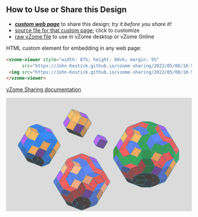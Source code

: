 
## How to Use or Share this Design

 - [***custom web page***][post] to share this design; *try it before you share it!*
 - [source file for that custom page][source]; click to customize
 - [raw vZome file][raw] to use in vZome desktop or vZome Online
 
 HTML custom element for embedding in any web page:
 ```html
<vzome-viewer style="width: 87%; height: 60vh; margin: 5%"
       src="https://John-Kostick.github.io/vzome-sharing/2022/05/08/10-54-27-5-cube-zones-2/5-cube-zones-2.vZome" >
  <img src="https://John-Kostick.github.io/vzome-sharing/2022/05/08/10-54-27-5-cube-zones-2/5-cube-zones-2.png" />
</vzome-viewer>
 ```

[vZome Sharing documentation](https://vzome.github.io/vzome/sharing.html#how-it-works)

![Image](<5-cube-zones-2.png>)


[post]: <https://John-Kostick.github.io/vzome-sharing/2022/05/08/5-cube-zones-2-10-54-27.html>
[source]: <https://github.com/John-Kostick/vzome-sharing/edit/main/_posts/2022-05-08-5-cube-zones-2-10-54-27.md>
[raw]: <https://raw.githubusercontent.com/John-Kostick/vzome-sharing/main/2022/05/08/10-54-27-5-cube-zones-2/5-cube-zones-2.vZome>